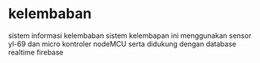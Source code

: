 # kelembaban
sistem informasi kelembaban
sistem kelembapan ini menggunakan sensor yl-69 dan micro kontroler nodeMCU serta didukung dengan database realtime firebase
